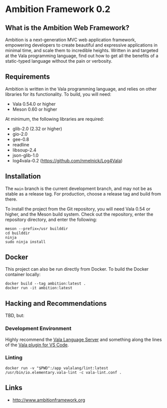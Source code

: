 # Ambition Framework 0.2

## What is the Ambition Web Framework?

Ambition is a next-generation MVC web application framework, empowering
developers to create beautiful and expressive applications in minimal time, and
scale them to incredible heights. Written in and targeted at the Vala
programming language, find out how to get all the benefits of a static-typed
language without the pain or verbosity.

## Requirements

Ambition is written in the Vala programming language, and relies on other
libraries for its functionality. To build, you will need:

* Vala 0.54.0 or higher
* Meson 0.60 or higher

At minimum, the following libraries are required:

* glib-2.0 (2.32 or higher)
* gio-2.0
* gee-0.8
* readline
* libsoup-2.4
* json-glib-1.0
* log4vala-0.2 (https://github.com/nmelnick/Log4Vala)

## Installation

The `main` branch is the current development branch, and may not be as stable
as a release tag. For production, choose a release tag and build from there.

To install the project from the Git repository, you will need Vala 0.54 or
higher, and the Meson build system. Check out the repository, enter the
repository directory, and enter the following:

```
meson --prefix=/usr builddir
cd builddir
ninja
sudo ninja install
```

## Docker

This project can also be run directly from Docker. To build the Docker container
locally:

```
docker build --tag ambition:latest .
docker run -it ambition:latest
```

## Hacking and Recommendations

TBD, but:

### Development Environment

Highly recommend the [Vala Language Server](https://github.com/vala-lang/vala-language-server) and something along the lines of the [Vala plugin for VS Code](https://marketplace.visualstudio.com/items?itemName=prince781.vala).

### Linting

```
docker run -v "$PWD":/app valalang/lint:latest /usr/bin/io.elementary.vala-lint -c vala-lint.conf .
```

## Links

* http://www.ambitionframework.org
